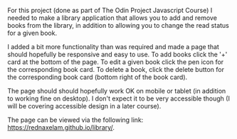 For this project (done as part of The Odin Project Javascript Course) I needed to make a library application that allows you to add and remove books from the library, in addition to allowing you to change the read status for a given book.

I added a bit more functionality than was required and made a page that should hopefully be responsive and easy to use. To add books click the '+' card at the bottom of the page. To edit a given book click the pen icon for the corresponding book card. To delete a book, click the delete button for the corresponding book card (bottom right of the book card).

The page should should hopefully work OK on mobile or tablet (in addition to working fine on desktop). I don't expect it to be very accessible though (I will be covering accessible design in a later course).

The page can be viewed via the following link: https://rednaxelam.github.io/library/.